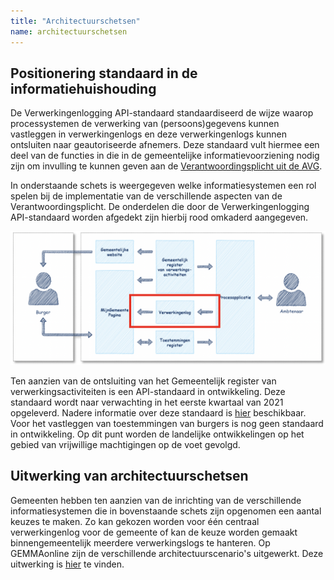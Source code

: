 ```yaml
---
title: "Architectuurschetsen"
name: architectuurschetsen
---
```

## Positionering standaard in de informatiehuishouding  
De Verwerkingenlogging API-standaard standaardiseerd de wijze waarop processystemen de verwerking van (persoons)gegevens kunnen vastleggen in verwerkingenlogs en deze verwerkingenlogs kunnen ontsluiten naar geautoriseerde afnemers. Deze standaard vult hiermee een deel van de functies in die in de gemeentelijke informatievoorziening nodig zijn om invulling te kunnen geven aan de [Verantwoordingsplicht uit de AVG](https://autoriteitpersoonsgegevens.nl/nl/onderwerpen/algemene-informatie-avg/verantwoordingsplicht).

In onderstaande schets is weergegeven welke informatiesystemen een rol spelen bij de implementatie van de verschillende aspecten van de Verantwoordingsplicht. De onderdelen die door de Verwerkingenlogging API-standaard worden afgedekt zijn hierbij rood omkaderd aangegeven. 

<img src="./_assets/API_standaard_werkingsgebied.png" alt="API-standaard" width="700"/>

Ten aanzien van de ontsluiting van het Gemeentelijk register van verwerkingsactiviteiten is een API-standaard in ontwikkeling. Deze standaard wordt naar verwachting in het eerste kwartaal van 2021 opgeleverd. Nadere informatie over deze standaard is [hier](https://github.com/VNG-Realisatie/gemma-verwerkingsactiviteiten) beschikbaar. Voor het vastleggen van toestemmingen van burgers is nog geen standaard in ontwikkeling. Op dit punt worden de landelijke ontwikkelingen op het gebied van vrijwillige machtigingen op de voet gevolgd. 

## Uitwerking van architectuurschetsen 
Gemeenten hebben ten aanzien van de inrichting van de verschillende informatiesystemen die in bovenstaande schets zijn opgenomen een aantal keuzes te maken. Zo kan gekozen worden voor één centraal verwerkingenlog voor de gemeente of kan de keuze worden gemaakt binnengemeentelijk meerdere verwerkingslogs te hanteren. Op GEMMAonline zijn de verschillende architectuurscenario's uitgewerkt. Deze uitwerking is [hier](https://www.redactie.gemmaonline.nl/index.php/Thema_Logging_en_verwerkingsactiviteiten) te vinden. 


